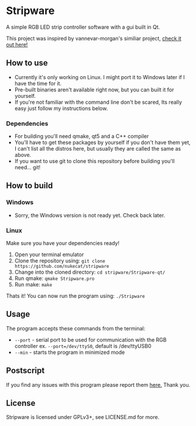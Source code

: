 # Stripware
A simple RGB LED strip controller software with a gui built in Qt.

This project was inspired by vannevar-morgan's similiar project, [check it out here!](https://github.com/vannevar-morgan/Qt-RGB-LED)

## How to use
* Currently it's only working on Linux. I might port it to Windows later if I have the time for it.
* Pre-built binaries aren't available right now, but you can built it for yourself.
* If you're not familiar with the command line don't be scared, Its really easy just follow my instructions below.

### Dependencies
* For building you'll need qmake, qt5 and a C++ compiler
* You'll have to get these packages by yourself if you don't have them yet, I can't list all the distros here, but usually they are called the same as above.
* If you want to use git to clone this repository before building you'll need... git!

## How to build

### Windows
* Sorry, the Windows version is not ready yet. Check back later.

### Linux
Make sure you have your dependencies ready!
1. Open your terminal emulator
2. Clone the repository using: `git clone https://github.com/nukecat/stripware`
3. Change into the cloned directory: `cd stripware/Stripware-qt/`
4. Run qmake: `qmake Stripware.pro`
5. Run make: `make`

Thats it! You can now run the program using: `./Stripware`

## Usage
The program accepts these commands from the terminal:
- `--port` - serial port to be used for communication with the RGB controller ex. `--port=/dev/ttyS0`, default is /dev/ttyUSB0
- `--min` - starts the program in minimized mode

## Postscript
If you find any issues with this program please report them [here.](https://github.com/nukecat/stripware/issues/new)
Thank you.

## License
Stripware is licensed under GPLv3+, see LICENSE.md for more.
